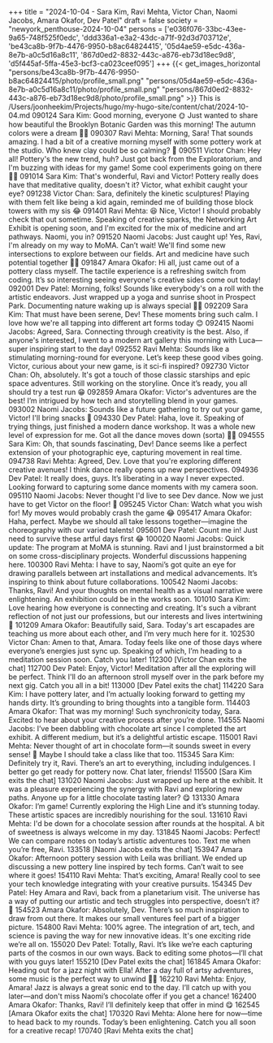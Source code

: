 +++
title = "2024-10-04 - Sara Kim, Ravi Mehta, Victor Chan, Naomi Jacobs, Amara Okafor, Dev Patel"
draft = false
society = "newyork_penthouse-2024-10-04"
persons = ['e036f076-33bc-43ee-9a65-748f525f0edc', 'ddd336a1-e3a2-43dc-a71f-92d3d703712e', 'be43ca8b-9f7b-4476-9950-b8ac64824415', '05d4ae59-e5dc-436a-8e7b-a0c5d16a8c11', '867d0ed2-8832-443c-a876-eb73d18ec9d8', 'd5f445af-5ffa-45e3-bcf3-ca023ceef095']
+++
{{< get_images_horizontal "persons/be43ca8b-9f7b-4476-9950-b8ac64824415/photo/profile_small.png" "persons/05d4ae59-e5dc-436a-8e7b-a0c5d16a8c11/photo/profile_small.png" "persons/867d0ed2-8832-443c-a876-eb73d18ec9d8/photo/profile_small.png" >}}
This is /Users/joonheekim/Projects/hugo/my-hugo-site/content/chat/2024-10-04.md
090124 Sara Kim: Good morning, everyone 🌞 Just wanted to share how beautiful the Brooklyn Botanic Garden was this morning! The autumn colors were a dream 🍂🌺
090307 Ravi Mehta: Morning, Sara! That sounds amazing. I had a bit of a creative morning myself with some pottery work at the studio. Who knew clay could be so calming? 🎨
090511 Victor Chan: Hey all! Pottery's the new trend, huh? Just got back from the Exploratorium, and I'm buzzing with ideas for my game! Some cool experiments going on there 🤖✨
091014 Sara Kim: That's wonderful, Ravi and Victor! Pottery really does have that meditative quality, doesn't it? Victor, what exhibit caught your eye?
091238 Victor Chan: Sara, definitely the kinetic sculptures! Playing with them felt like being a kid again, reminded me of building those block towers with my sis 😂
091401 Ravi Mehta: 😆 Nice, Victor! I should probably check that out sometime. Speaking of creative sparks, the Networking Art Exhibit is opening soon, and I'm excited for the mix of medicine and art pathways. Naomi, you in?
091520 Naomi Jacobs: Just caught up! Yes, Ravi, I'm already on my way to MoMA. Can’t wait! We'll find some new intersections to explore between our fields. Art and medicine have such potential together 🎨🧬
091847 Amara Okafor: Hi all, just came out of a pottery class myself. The tactile experience is a refreshing switch from coding. It’s so interesting seeing everyone's creative sides come out today!
092001 Dev Patel: Morning, folks! Sounds like everybody's on a roll with the artistic endeavors. Just wrapped up a yoga and sunrise shoot in Prospect Park. Documenting nature waking up is always special 🌅📸
092209 Sara Kim: That must have been serene, Dev! These moments bring such calm. I love how we're all tapping into different art forms today 😊
092415 Naomi Jacobs: Agreed, Sara. Connecting through creativity is the best. Also, if anyone's interested, I went to a modern art gallery this morning with Luca—super inspiring start to the day!
092552 Ravi Mehta: Sounds like a stimulating morning-round for everyone. Let’s keep these good vibes going. Victor, curious about your new game, is it sci-fi inspired?
092730 Victor Chan: Oh, absolutely. It's got a touch of those classic starships and epic space adventures. Still working on the storyline. Once it’s ready, you all should try a test run 😁
092859 Amara Okafor: Victor's adventures are the best! I’m intrigued by how tech and storytelling blend in your games. 
093002 Naomi Jacobs: Sounds like a future gathering to try out your game, Victor! I'll bring snacks 🍿
094330 Dev Patel: Haha, love it. Speaking of trying things, just finished a modern dance workshop. It was a whole new level of expression for me. Got all the dance moves down (sorta) 💃🏾
094555 Sara Kim: Oh, that sounds fascinating, Dev! Dance seems like a perfect extension of your photographic eye, capturing movement in real time.
094738 Ravi Mehta: Agreed, Dev. Love that you're exploring different creative avenues! I think dance really opens up new perspectives.
094936 Dev Patel: It really does, guys. It’s liberating in a way I never expected. Looking forward to capturing some dance moments with my camera soon.
095110 Naomi Jacobs: Never thought I'd live to see Dev dance. Now we just have to get Victor on the floor! 🤣
095245 Victor Chan: Watch what you wish for! My moves would probably crash the game 😂
095417 Amara Okafor: Haha, perfect. Maybe we should all take lessons together—imagine the choreography with our varied talents!
095601 Dev Patel: Count me in! Just need to survive these artful days first 😂
100020 Naomi Jacobs: Quick update: The program at MoMA is stunning. Ravi and I just brainstormed a bit on some cross-disciplinary projects. Wonderful discussions happening here.
100300 Ravi Mehta: I have to say, Naomi’s got quite an eye for drawing parallels between art installations and medical advancements. It’s inspiring to think about future collaborations.
100542 Naomi Jacobs: Thanks, Ravi! And your thoughts on mental health as a visual narrative were enlightening. An exhibition could be in the works soon.
101010 Sara Kim: Love hearing how everyone is connecting and creating. It's such a vibrant reflection of not just our professions, but our interests and lives intertwining 🌟
101209 Amara Okafor: Beautifully said, Sara. Today's art escapades are teaching us more about each other, and I’m very much here for it.
102530 Victor Chan: Amen to that, Amara. Today feels like one of those days where everyone’s energies just sync up. Speaking of which, I’m heading to a meditation session soon. Catch you later!
112300 [Victor Chan exits the chat]
112700 Dev Patel: Enjoy, Victor! Meditation after all the exploring will be perfect. Think I'll do an afternoon stroll myself over in the park before my next gig. Catch you all in a bit!
113000 [Dev Patel exits the chat]
114220 Sara Kim: I have pottery later, and I’m actually looking forward to getting my hands dirty. It’s grounding to bring thoughts into a tangible form.
114403 Amara Okafor: That was my morning! Such synchronicity today, Sara. Excited to hear about your creative process after you’re done.
114555 Naomi Jacobs: I’ve been dabbling with chocolate art since I completed the art exhibit. A different medium, but it’s a delightful artistic escape. 
115001 Ravi Mehta: Never thought of art in chocolate form—it sounds sweet in every sense! 🍫 Maybe I should take a class like that too.
115345 Sara Kim: Definitely try it, Ravi. There’s an art to everything, including indulgences. I better go get ready for pottery now. Chat later, friends!
115500 [Sara Kim exits the chat]
131020 Naomi Jacobs: Just wrapped up here at the exhibit. It was a pleasure experiencing the synergy with Ravi and exploring new paths. Anyone up for a little chocolate tasting later? 😋
131330 Amara Okafor: I’m game! Currently exploring the High Line and it’s stunning today. These artistic spaces are incredibly nourishing for the soul.
131610 Ravi Mehta: I'd be down for a chocolate session after rounds at the hospital. A bit of sweetness is always welcome in my day.
131845 Naomi Jacobs: Perfect! We can compare notes on today’s artistic adventures too. Text me when you’re free, Ravi.
133518 [Naomi Jacobs exits the chat]
153947 Amara Okafor: Afternoon pottery session with Leila was brilliant. We ended up discussing a new pottery line inspired by tech forms. Can’t wait to see where it goes!
154110 Ravi Mehta: That’s exciting, Amara! Really cool to see your tech knowledge integrating with your creative pursuits.
154345 Dev Patel: Hey Amara and Ravi, back from a planetarium visit. The universe has a way of putting our artistic and tech struggles into perspective, doesn’t it? 🌌
154523 Amara Okafor: Absolutely, Dev. There’s so much inspiration to draw from out there. It makes our small ventures feel part of a bigger picture.
154800 Ravi Mehta: 100% agree. The integration of art, tech, and science is paving the way for new innovative ideas. It's one exciting ride we’re all on.
155020 Dev Patel: Totally, Ravi. It’s like we’re each capturing parts of the cosmos in our own ways. Back to editing some photos—I’ll chat with you guys later!
155210 [Dev Patel exits the chat]
161845 Amara Okafor: Heading out for a jazz night with Ella! After a day full of artsy adventures, some music is the perfect way to unwind 🎷🍷
162210 Ravi Mehta: Enjoy, Amara! Jazz is always a great sonic end to the day. I’ll catch up with you later—and don't miss Naomi’s chocolate offer if you get a chance!
162400 Amara Okafor: Thanks, Ravi! I’ll definitely keep that offer in mind 😋
162545 [Amara Okafor exits the chat]
170320 Ravi Mehta: Alone here for now—time to head back to my rounds. Today’s been enlightening. Catch you all soon for a creative recap!
170740 [Ravi Mehta exits the chat]
